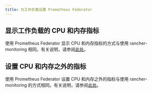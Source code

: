 ```yaml
---
title: 为工作负载设置 Prometheus Federator
---
```


## 显示工作负载的 CPU 和内存指标

使用 Prometheus Federator 显示 CPU 和内存指标的方式与使用 rancher-monitoring 相同。有关说明，请参阅[此处](../set-up-monitoring-for-workloads.md#显示工作负载的-cpu-和内存指标)。

## 设置 CPU 和内存之外的指标

使用 Prometheus Federator 设置 CPU 和内存之外的指标与使用 rancher-monitoring 的方式相同。有关说明，请参阅[此处](../set-up-monitoring-for-workloads.md#设置-cpu-和内存之外的指标)。

<!-- ### Custom Metrics -->
